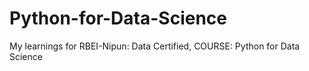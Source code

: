 # Python-for-Data-Science
My learnings for RBEI-Nipun: Data Certified, COURSE: Python for Data Science
